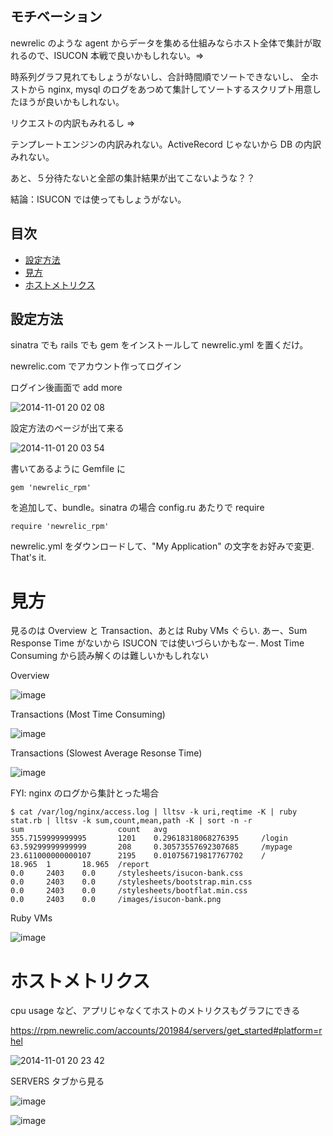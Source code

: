 ## モチベーション

newrelic のような agent からデータを集める仕組みならホスト全体で集計が取れるので、ISUCON 本戦で良いかもしれない。=>

時系列グラフ見れてもしょうがないし、合計時間順でソートできないし、
全ホストから nginx, mysql のログをあつめて集計してソートするスクリプト用意したほうが良いかもしれない。

リクエストの内訳もみれるし =>

テンプレートエンジンの内訳みれない。ActiveRecord じゃないから DB の内訳みれない。

あと、５分待たないと全部の集計結果が出てこないような？？

結論：ISUCON では使ってもしょうがない。

## 目次

* [設定方法](https://github.com/sonots/isucon3_cheatsheet/blob/master/05.ruby_newrelic.md#%E8%A8%AD%E5%AE%9A%E6%96%B9%E6%B3%95)
* [見方](https://github.com/sonots/isucon3_cheatsheet/blob/master/05.ruby_newrelic.md#%E8%A6%8B%E6%96%B9)
* [ホストメトリクス](https://github.com/sonots/isucon3_cheatsheet/blob/master/05.ruby_newrelic.md#%E3%83%9B%E3%82%B9%E3%83%88%E3%83%A1%E3%83%88%E3%83%AA%E3%82%AF%E3%82%B9)

## 設定方法

sinatra でも rails でも gem をインストールして newrelic.yml を置くだけ。

newrelic.com でアカウント作ってログイン

ログイン後画面で add more

![2014-11-01 20 02 08](https://cloud.githubusercontent.com/assets/2290461/4871454/160c444a-61b7-11e4-933a-b456e99886cb.png)

設定方法のページが出て来る

![2014-11-01 20 03 54](https://cloud.githubusercontent.com/assets/2290461/4871455/17ad4c9a-61b7-11e4-9724-6cb8bca086f7.png)

書いてあるように Gemfile に

```
gem 'newrelic_rpm'
```

を追加して、bundle。sinatra の場合 config.ru あたりで require

```
require 'newrelic_rpm'
```

newrelic.yml をダウンロードして、"My Application" の文字をお好みで変更. That's it. 

# 見方

見るのは Overview と Transaction、あとは Ruby VMs ぐらい. あー、Sum Response Time がないから ISUCON では使いづらいかもなー. Most Time Consuming から読み解くのは難しいかもしれない

Overview

![image](https://cloud.githubusercontent.com/assets/2290461/4871503/10875d76-61bb-11e4-9647-072b85fc4d6b.png)

Transactions (Most Time Consuming)

![image](https://cloud.githubusercontent.com/assets/2290461/4871779/cec760fe-61c7-11e4-8bae-7f88fb0e61cc.png)

Transactions (Slowest Average Resonse Time)

![image](https://cloud.githubusercontent.com/assets/2290461/4871781/db6aab36-61c7-11e4-8e7a-b1cd40203655.png)

FYI: nginx のログから集計とった場合

```
$ cat /var/log/nginx/access.log | lltsv -k uri,reqtime -K | ruby stat.rb | lltsv -k sum,count,mean,path -K | sort -n -r
sum                     count   avg
355.7159999999995       1201    0.29618318068276395     /login
63.59299999999999       208     0.30573557692307685     /mypage
23.611000000000107      2195    0.010756719817767702    /
18.965  1       18.965  /report
0.0     2403    0.0     /stylesheets/isucon-bank.css
0.0     2403    0.0     /stylesheets/bootstrap.min.css
0.0     2403    0.0     /stylesheets/bootflat.min.css
0.0     2403    0.0     /images/isucon-bank.png
```

Ruby VMs

![image](https://cloud.githubusercontent.com/assets/2290461/4871508/44662e92-61bb-11e4-8a0a-782f9e2b7a2e.png)


# ホストメトリクス

cpu usage など、アプリじゃなくてホストのメトリクスもグラフにできる

https://rpm.newrelic.com/accounts/201984/servers/get_started#platform=rhel

![2014-11-01 20 23 42](https://cloud.githubusercontent.com/assets/2290461/4871487/c974cd52-61b9-11e4-8e87-0039d3e93380.png)

SERVERS タブから見る

![image](https://cloud.githubusercontent.com/assets/2290461/4871809/452a48dc-61c9-11e4-81cb-eff42be956ab.png)


![image](https://cloud.githubusercontent.com/assets/2290461/4871807/3c957318-61c9-11e4-90d9-a249bdec5d29.png)
